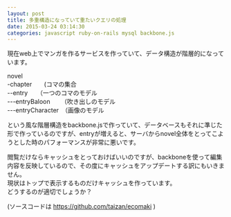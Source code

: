 ```yaml
---
layout: post
title: 多重構造になっていて重たいクエリの処理
date: 2015-03-24 03:14:30
categories: javascript ruby-on-rails mysql backbone.js
---
```

<!-- {% raw %} -->
<p>現在web上でマンガを作るサービスを作っていて、データ構造が階層的になっています。</p>

<p>novel <br>
-chapter　　(コマの集合<br>
--entry　　（一つのコマのモデル<br>
---entryBaloon　 　（吹き出しのモデル<br>
---entryCharacter　（画像のモデル</p>

<p>という風な階層構造をbackbone.jsで作っていて、データベースもそれに準じた形で作っているのですが、entryが増えると、サーバからnovel全体をとってこようとした時のパフォーマンスが非常に悪いです。</p>

<p>閲覧だけならキャッシュをとっておけばいいのですが、backboneを使って編集内容を反映しているので、その度にキャッシュをアップデートする訳にもいきません。<br>
現状はトップで表示するものだけキャッシュを作っています。<br>
どうするのが適切でしょうか？</p>

<p>(ソースコードは <a href="https://github.com/taizan/ecomaki" rel="nofollow">https://github.com/taizan/ecomaki</a> )</p>
<!-- {% endraw %} -->
